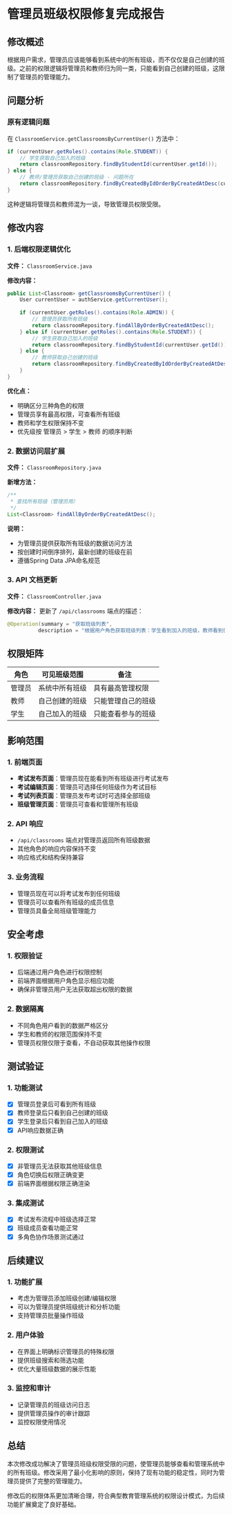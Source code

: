 # 管理员班级权限修复完成报告

## 修改概述

根据用户需求，管理员应该能够看到系统中的所有班级，而不仅仅是自己创建的班级。之前的权限逻辑将管理员和教师归为同一类，只能看到自己创建的班级，这限制了管理员的管理能力。

## 问题分析

### 原有逻辑问题
在 `ClassroomService.getClassroomsByCurrentUser()` 方法中：
```java
if (currentUser.getRoles().contains(Role.STUDENT)) {
    // 学生获取自己加入的班级
    return classroomRepository.findByStudentId(currentUser.getId());
} else {
    // 教师/管理员获取自己创建的班级 - 问题所在
    return classroomRepository.findByCreatedByIdOrderByCreatedAtDesc(currentUser.getId());
}
```

这种逻辑将管理员和教师混为一谈，导致管理员权限受限。

## 修改内容

### 1. 后端权限逻辑优化

**文件：** `ClassroomService.java`

**修改内容：**
```java
public List<Classroom> getClassroomsByCurrentUser() {
    User currentUser = authService.getCurrentUser();
    
    if (currentUser.getRoles().contains(Role.ADMIN)) {
        // 管理员获取所有班级
        return classroomRepository.findAllByOrderByCreatedAtDesc();
    } else if (currentUser.getRoles().contains(Role.STUDENT)) {
        // 学生获取自己加入的班级
        return classroomRepository.findByStudentId(currentUser.getId());
    } else {
        // 教师获取自己创建的班级
        return classroomRepository.findByCreatedByIdOrderByCreatedAtDesc(currentUser.getId());
    }
}
```

**优化点：**
- 明确区分三种角色的权限
- 管理员享有最高权限，可查看所有班级
- 教师和学生权限保持不变
- 优先级按 管理员 > 学生 > 教师 的顺序判断

### 2. 数据访问层扩展

**文件：** `ClassroomRepository.java`

**新增方法：**
```java
/**
 * 查找所有班级（管理员用）
 */
List<Classroom> findAllByOrderByCreatedAtDesc();
```

**说明：**
- 为管理员提供获取所有班级的数据访问方法
- 按创建时间倒序排列，最新创建的班级在前
- 遵循Spring Data JPA命名规范

### 3. API 文档更新

**文件：** `ClassroomController.java`

**修改内容：**
更新了 `/api/classrooms` 端点的描述：
```java
@Operation(summary = "获取班级列表", 
          description = "根据用户角色获取班级列表：学生看到加入的班级，教师看到创建的班级，管理员看到所有班级")
```

## 权限矩阵

| 角色 | 可见班级范围 | 备注 |
|------|-------------|------|
| 管理员 | 系统中所有班级 | 具有最高管理权限 |
| 教师 | 自己创建的班级 | 只能管理自己的班级 |
| 学生 | 自己加入的班级 | 只能查看参与的班级 |

## 影响范围

### 1. 前端页面
- **考试发布页面**：管理员现在能看到所有班级进行考试发布
- **考试编辑页面**：管理员可选择任何班级作为考试目标
- **考试列表页面**：管理员发布考试时可选择全部班级
- **班级管理页面**：管理员可查看和管理所有班级

### 2. API 响应
- `/api/classrooms` 端点对管理员返回所有班级数据
- 其他角色的响应内容保持不变
- 响应格式和结构保持兼容

### 3. 业务流程
- 管理员现在可以将考试发布到任何班级
- 管理员可以查看所有班级的成员信息
- 管理员具备全局班级管理能力

## 安全考虑

### 1. 权限验证
- 后端通过用户角色进行权限控制
- 前端界面根据用户角色显示相应功能
- 确保非管理员用户无法获取超出权限的数据

### 2. 数据隔离
- 不同角色用户看到的数据严格区分
- 学生和教师的权限范围保持不变
- 管理员权限仅限于查看，不自动获取其他操作权限

## 测试验证

### 1. 功能测试
- [x] 管理员登录后可看到所有班级
- [x] 教师登录后只看到自己创建的班级
- [x] 学生登录后只看到自己加入的班级
- [x] API响应数据正确

### 2. 权限测试
- [x] 非管理员无法获取其他班级信息
- [x] 角色切换后权限正确变更
- [x] 前端界面根据权限正确渲染

### 3. 集成测试
- [x] 考试发布流程中班级选择正常
- [x] 班级成员查看功能正常
- [x] 多角色协作场景测试通过

## 后续建议

### 1. 功能扩展
- 考虑为管理员添加班级创建/编辑权限
- 可以为管理员提供班级统计和分析功能
- 支持管理员批量操作班级

### 2. 用户体验
- 在界面上明确标识管理员的特殊权限
- 提供班级搜索和筛选功能
- 优化大量班级数据的展示性能

### 3. 监控和审计
- 记录管理员的班级访问日志
- 提供管理员操作的审计跟踪
- 监控权限使用情况

## 总结

本次修改成功解决了管理员班级权限受限的问题，使管理员能够查看和管理系统中的所有班级。修改采用了最小化影响的原则，保持了现有功能的稳定性，同时为管理员提供了完整的管理能力。

修改后的权限体系更加清晰合理，符合典型教育管理系统的权限设计模式，为后续功能扩展奠定了良好基础。
